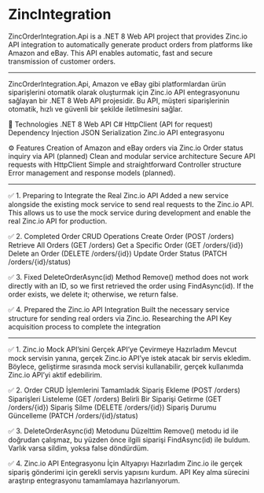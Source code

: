 # ZincIntegration
ZincOrderIntegration.Api is a .NET 8 Web API project that provides Zinc.io API integration to automatically generate product orders from platforms like Amazon and eBay.
This API enables automatic, fast and secure transmission of customer orders.

----------------------------------------------------------------------------------------
ZincOrderIntegration.Api, Amazon ve eBay gibi platformlardan ürün siparişlerini otomatik olarak oluşturmak için Zinc.io API entegrasyonunu sağlayan bir .NET 8 Web API projesidir.
Bu API, müşteri siparişlerinin otomatik, hızlı ve güvenli bir şekilde iletilmesini sağlar.

🚀 Technologies
.NET 8 Web API
C#
HttpClient (API for request)
Dependency Injection
JSON Serialization
Zinc.io API entegrasyonu

⚙️ Features
Creation of Amazon and eBay orders via Zinc.io
Order status inquiry via API (planned)
Clean and modular service architecture
Secure API requests with HttpClient
Simple and straightforward Controller structure
Error management and response models (planned).


---------------------------------------------------------------------------------

✅ 1. Preparing to Integrate the Real Zinc.io API
Added a new service alongside the existing mock service to send real requests to the Zinc.io API.
This allows us to use the mock service during development and enable the real Zinc.io API for production.

✅ 2. Completed Order CRUD Operations
Create Order (POST /orders)
Retrieve All Orders (GET /orders)
Get a Specific Order (GET /orders/{id})
Delete an Order (DELETE /orders/{id})
Update Order Status (PATCH /orders/{id}/status)

✅ 3. Fixed DeleteOrderAsync(id) Method
Remove() method does not work directly with an ID, so we first retrieved the order using FindAsync(id).
If the order exists, we delete it; otherwise, we return false.

✅ 4. Prepared the Zinc.io API Integration
Built the necessary service structure for sending real orders via Zinc.io.
Researching the API Key acquisition process to complete the integration

----------------------------------------------------------------------------------

✅ 1. Zinc.io Mock API’sini Gerçek API’ye Çevirmeye Hazırladım
Mevcut mock servisin yanına, gerçek Zinc.io API’ye istek atacak bir servis ekledim.
Böylece, geliştirme sırasında mock servisi kullanabilir, gerçek kullanımda Zinc.io API’yi aktif edebilirim.

✅ 2. Order CRUD İşlemlerini Tamamladık
Sipariş Ekleme (POST /orders)
Siparişleri Listeleme (GET /orders)
Belirli Bir Siparişi Getirme (GET /orders/{id})
Sipariş Silme (DELETE /orders/{id})
Sipariş Durumu Güncelleme (PATCH /orders/{id}/status)

✅ 3. DeleteOrderAsync(id) Metodunu Düzelttim
Remove() metodu id ile doğrudan çalışmaz, bu yüzden önce ilgili siparişi FindAsync(id) ile buldum.
Varlık varsa sildim, yoksa false döndürdüm.

✅ 4. Zinc.io API Entegrasyonu İçin Altyapıyı Hazırladım
Zinc.io ile gerçek sipariş gönderimi için gerekli servis yapısını kurdum.
API Key alma sürecini araştırıp entegrasyonu tamamlamaya hazırlanıyorum.

